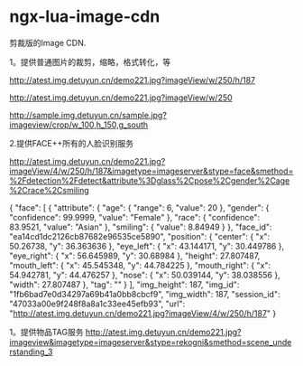 ngx-lua-image-cdn
=================
  剪裁版的Image CDN.
  
  
1。提供普通图片的裁剪，缩略，格式转化，等

http://atest.img.detuyun.cn/demo221.jpg?imageView/w/250/h/187

http://atest.img.detuyun.cn/demo221.jpg?imageView/w/250

http://sample.img.detuyun.cn/sample.jpg?imageview/crop/w_100,h_150,g_south



2.提供FACE++所有的人脸识别服务

http://atest.img.detuyun.cn/demo221.jpg?imageView/4/w/250/h/187&imagetype=imageserver&stype=face&smethod=%2Fdetection%2Fdetect&attribute%3Dglass%2Cpose%2Cgender%2Cage%2Crace%2Csmiling
 >
  {
      "face": [
          {
              "attribute": {
                  "age": {
                      "range": 6, 
                      "value": 20
                  }, 
                  "gender": {
                      "confidence": 99.9999, 
                      "value": "Female"
                  }, 
                  "race": {
                      "confidence": 83.9521, 
                      "value": "Asian"
                  }, 
                  "smiling": {
                      "value": 8.84949
                  }
              }, 
              "face_id": "ea14cd1dc2126cb87682e96535ce5890", 
              "position": {
                  "center": {
                      "x": 50.26738, 
                      "y": 36.363636
                  }, 
                  "eye_left": {
                      "x": 43.144171, 
                      "y": 30.449786
                  }, 
                  "eye_right": {
                      "x": 56.645989, 
                      "y": 30.68984
                  }, 
                  "height": 27.807487, 
                  "mouth_left": {
                      "x": 45.545348, 
                      "y": 44.784225
                  }, 
                  "mouth_right": {
                      "x": 54.942781, 
                      "y": 44.476257
                  }, 
                  "nose": {
                      "x": 50.039144, 
                      "y": 38.038556
                  }, 
                  "width": 27.807487
              }, 
              "tag": ""
          }
      ], 
      "img_height": 187, 
      "img_id": "1fb6bad7e0d34297a69b41a0bb8cbcf9", 
      "img_width": 187, 
      "session_id": "47033a00e9f248f8a8a1c33ee45efb93", 
      "url": "http://atest.img.detuyun.cn/demo221.jpg?imageView/4/w/250/h/187"
  }


1。提供物品TAG服务
http://atest.img.detuyun.cn/demo221.jpg?imageview&imagetype=imageserver&stype=rekogni&smethod=scene_understanding_3

